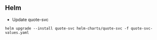 ## Helm

* Update quote-svc
```
helm upgrade --install quote-svc helm-charts/quote-svc -f quote-svc-values.yaml
```
